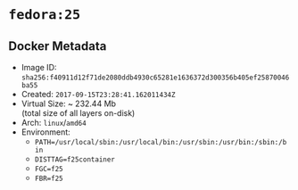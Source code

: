 # `fedora:25`

## Docker Metadata

- Image ID: `sha256:f40911d12f71de2080ddb4930c65281e1636372d300356b405ef25870046ba55`
- Created: `2017-09-15T23:28:41.162011434Z`
- Virtual Size: ~ 232.44 Mb  
  (total size of all layers on-disk)
- Arch: `linux`/`amd64`
- Environment:
  - `PATH=/usr/local/sbin:/usr/local/bin:/usr/sbin:/usr/bin:/sbin:/bin`
  - `DISTTAG=f25container`
  - `FGC=f25`
  - `FBR=f25`
